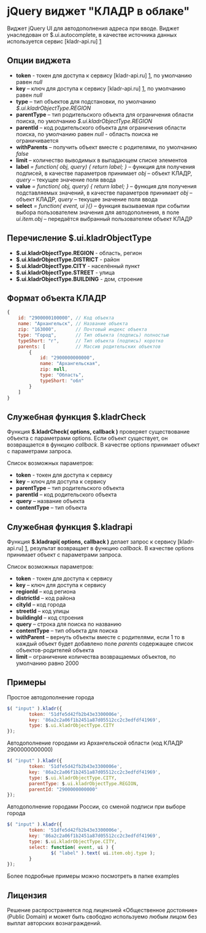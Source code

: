 jQuery виджет "КЛАДР в облаке"
==============

Виджет jQuery UI для автодополнения адреса при вводе.
Виджет унаследован от $.ui.autocomplete, в качестве источника данных используется сервис [kladr-api.ru] [1]


Опции виджета
-------------

* **token** - токен для доступа к сервису [kladr-api.ru] [1], по умолчанию равен *null*
* **key** – ключ для доступа к сервису [kladr-api.ru] [1], по умолчанию равен *null*
* **type** – тип объектов для подстановки, по умолчанию *$.ui.kladrObjectType.REGION*
* **parentType** – тип родительского объекта для ограничения области поиска, по умолчанию *$.ui.kladrObjectType.REGION*
* **parentId** – код родительского объекта для ограничения области поиска, по умолчанию равен *null* - область поиска не ограничивается
* **withParents** – получить объект вместе с родителями, по умолчанию *false*
* **limit** – количество выводимых в выпадающем списке элементов
* **label** *= function( obj, query) { return label; }* – функция для получения подписей, в качестве параметров принимает *obj* – объект КЛАДР, *query* – текущее значение поля ввода
* **value** *= function( obj, query) { return label; }* – функция для получения подставляемых значений, в качестве параметров принимает *obj* – объект КЛАДР, *query* – текущее значение поля ввода
* **select** *= function( event, ui ){}* – функция вызываемая при событии выбора пользователем значения для автодополнения, в поле *ui.item.obj* – передаётся выбранный пользователем объект КЛАДР


Перечисление $.ui.kladrObjectType
---------------------------------

* **$.ui.kladrObjectType.REGION**  -  область, регион
* **$.ui.kladrObjectType.DISTRICT**  -  район
* **$.ui.kladrObjectType.CITY**  -  населённый пункт
* **$.ui.kladrObjectType.STREET**  -  улица
* **$.ui.kladrObjectType.BUILDING** -  дом, строение


Формат объекта КЛАДР
--------------------

`````javascript
{
	id: "2900000100000", // Код объекта
	name: "Архангельск", // Название объекта
	zip: "163000",       // Почтовый индекс объекта
	type: "Город",       // Тип объекта (подпись) полностью
	typeShort: "г",      // Тип объекта (подпись) коротко
	parents: [           // Массив родительских объектов
		{
			id: "2900000000000",
			name: "Архангельская",
			zip: null,
			type: "Область",
			typeShort: "обл"
		}
	]
}
`````


Служебная функция $.kladrCheck
----------------------------

Функция **$.kladrCheck( options, callback )** проверяет существование объекта с параметрами  options. Если объект существует, он возвращается в функцию *callback*. В качестве options принимает объект с параметрами запроса. 

Список возможных параметров:
* **token** - токен для доступа к сервису
* **key** – ключ для доступа к сервису
* **parentType** – тип родительского объекта
* **parentId** – код родительского объекта
* **query** – название объекта
* **contentType** – тип объекта


Служебная функция $.kladrapi
----------------------------

Функция **$.kladrapi( options, callback )** делает запрос  к сервису [kladr-api.ru] [1], результат возвращает в функцию *callback*. В качестве options принимает объект с параметрами запроса. 

Список возможных параметров:
* **token** - токен для доступа к сервису
* **key** – ключ для доступа к сервису
* **regionId** – код региона
* **districtId** – код района
* **cityId** – код города
* **streetId** – код улицы
* **buildingId** – код строения
* **query** – строка для поиска по названию
* **contentType** – тип объекта для поиска
* **withParent** – вернуть объекты вместе с родителями, если 1 то в каждый объект будет добавлено поле *parents* содержащее список объектов-родителей объекта
* **limit** – ограничение количества возвращаемых объектов, по умолчанию равно 2000


Примеры
-------

Простое автодополнение города

`````javascript
$( "input" ).kladr({
        token: '51dfe5d42fb2b43e3300006e',
        key: '86a2c2a06f1b2451a87d05512cc2c3edfdf41969',
        type: $.ui.kladrObjectType.CITY
});
`````

Автодополнение городами из Архангельской области (код КЛАДР 2900000000000)

`````javascript
$( "input" ).kladr({
        token: '51dfe5d42fb2b43e3300006e',
        key: '86a2c2a06f1b2451a87d05512cc2c3edfdf41969',
        type: $.ui.kladrObjectType.CITY,
        parentType: $.ui.kladrObjectType.REGION,
        parentId: "2900000000000"
});
`````


Автодополнение городами России, со сменой подписи при выборе города

`````javascript
$( "input" ).kladr({
        token: '51dfe5d42fb2b43e3300006e',
        key: '86a2c2a06f1b2451a87d05512cc2c3edfdf41969',
        type: $.ui.kladrObjectType.CITY,
        select: function( event, ui ) {
                $( "label" ).text( ui.item.obj.type );
        }
});
`````

Более подробные примеры можно посмотреть в папке examples


Лицензия
--------
Решение распространяется под лицензией «Общественное достояние» (Public Domain) и может быть свободно используемо любым лицом без выплат авторских вознаграждений.



[1]: http://kladr-api.ru/        "КЛАДР API"
